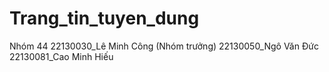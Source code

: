 # Trang_tin_tuyen_dung
Nhóm 44
22130030_Lê Minh Công (Nhóm trưởng)
22130050_Ngô Văn Đức
22130081_Cao Minh Hiếu
